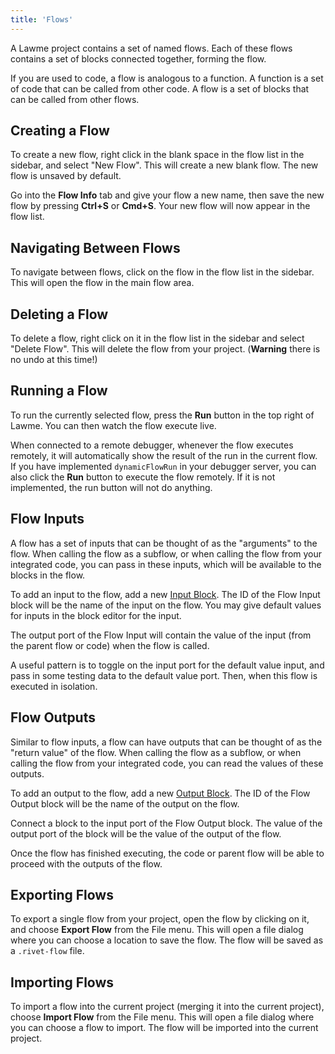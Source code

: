 ```yaml
---
title: 'Flows'
---
```


A Lawme project contains a set of named flows. Each of these flows contains a set of blocks connected together, forming the flow.

If you are used to code, a flow is analogous to a function. A function is a set of code that can be called from other code. A flow is a set of blocks that can be called from other flows.

## Creating a Flow

To create a new flow, right click in the blank space in the flow list in the sidebar, and select "New Flow". This will create a new blank flow. The new flow is unsaved by default.

Go into the **Flow Info** tab and give your flow a new name, then save the new flow by pressing **Ctrl+S** or **Cmd+S**. Your new flow will now appear in the flow list.

## Navigating Between Flows

To navigate between flows, click on the flow in the flow list in the sidebar. This will open the flow in the main flow area.

## Deleting a Flow

To delete a flow, right click on it in the flow list in the sidebar and select "Delete Flow". This will delete the flow from your project. (**Warning** there is no undo at this time!)

## Running a Flow

To run the currently selected flow, press the **Run** button in the top right of Lawme. You can then watch the flow execute live.

When connected to a remote debugger, whenever the flow executes remotely, it will automatically show the result of the run in the current flow. If you have implemented `dynamicFlowRun` in your debugger server, you can also click the **Run** button to execute the flow remotely. If it is not implemented, the run button will not do anything.

## Flow Inputs

A flow has a set of inputs that can be thought of as the "arguments" to the flow. When calling the flow as a subflow, or when calling the flow from your integrated code, you can pass in these inputs, which will be available to the blocks in the flow.

To add an input to the flow, add a new [Input Block](../../block-reference/input). The ID of the Flow Input block will be the name of the input on the flow. You may give default values for inputs in the block editor for the input.

The output port of the Flow Input will contain the value of the input (from the parent flow or code) when the flow is called.

A useful pattern is to toggle on the input port for the default value input, and pass in some testing data to the default value port. Then, when this flow is executed in isolation.

## Flow Outputs

Similar to flow inputs, a flow can have outputs that can be thought of as the "return value" of the flow. When calling the flow as a subflow, or when calling the flow from your integrated code, you can read the values of these outputs.

To add an output to the flow, add a new [Output Block](../../block-reference/output). The ID of the Flow Output block will be the name of the output on the flow.

Connect a block to the input port of the Flow Output block. The value of the output port of the block will be the value of the output of the flow.

Once the flow has finished executing, the code or parent flow will be able to proceed with the outputs of the flow.

## Exporting Flows

To export a single flow from your project, open the flow by clicking on it, and choose **Export Flow** from the File menu. This will open a file dialog where you can choose a location to save the flow. The flow will be saved as a `.rivet-flow` file.

## Importing Flows

To import a flow into the current project (merging it into the current project), choose **Import Flow** from the File menu. This will open a file dialog where you can choose a flow to import. The flow will be imported into the current project.
